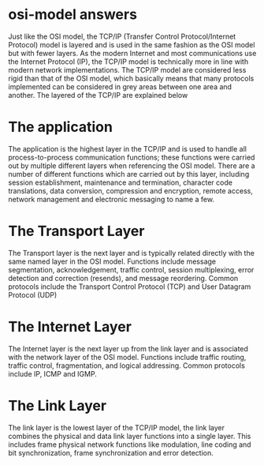 # osi-model answers
Just like the OSI model, the TCP/IP (Transfer Control Protocol/Internet Protocol) model is layered and is used in the same fashion as the OSI model but with fewer layers. As the modern Internet and most communications use the Internet Protocol (IP), the TCP/IP model is technically more in line with modern network implementations. The TCP/IP model are considered less rigid than that of the OSI model, which basically means that many protocols implemented can be considered in grey areas between one area and another. The layered of the TCP/IP are explained below 

# The application
The application is the highest layer in the TCP/IP and is used to handle all process-to-process communication functions; these functions were carried out by multiple different layers when referencing the OSI model. There are a number of different functions which are carried out by this layer, including session establishment, maintenance and termination, character code translations, data conversion, compression and encryption, remote access, network management and electronic messaging to name a few.

# The Transport Layer
The Transport layer is the next layer and is typically related directly with the same named layer in the OSI model. Functions include message segmentation, acknowledgement, traffic control, session multiplexing, error detection and correction (resends), and message reordering. Common protocols include the Transport Control Protocol (TCP) and User Datagram Protocol (UDP)

# The Internet Layer
The Internet layer is the next layer up from the link layer and is associated with the network layer of the OSI model. Functions include traffic routing, traffic control, fragmentation, and logical addressing. Common protocols include IP, ICMP and IGMP.

# The Link Layer
The link layer is the lowest layer of the TCP/IP model, the link layer combines the physical and data link layer functions into a single layer. This includes frame physical network functions like modulation, line coding and bit synchronization, frame synchronization and error detection.
